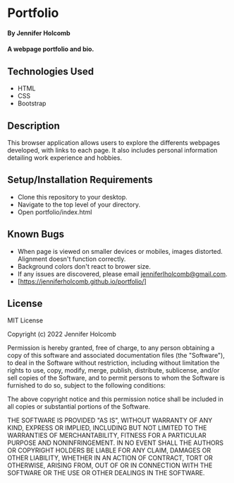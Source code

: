# Portfolio

#### By Jennifer Holcomb

#### A webpage portfolio and bio.

## Technologies Used

* HTML
* CSS
* Bootstrap

## Description

This browser application allows users to explore the differents webpages developed, with links to each page. It also includes personal information detailing work experience and hobbies.

## Setup/Installation Requirements

* Clone this repository to your desktop.
* Navigate to the top level of your directory.
* Open portfolio/index.html

## Known Bugs

* When page is viewed on smaller devices or mobiles, images distorted.  Alignment doesn't function correctly.
* Background colors don't react to brower size.
* If any issues are discovered, please email jenniferlholcomb@gmail.com.
* [https://jenniferholcomb.github.io/portfolio/]

## License

MIT License

Copyright (c) 2022 Jennifer Holcomb

Permission is hereby granted, free of charge, to any person obtaining a copy
of this software and associated documentation files (the "Software"), to deal
in the Software without restriction, including without limitation the rights
to use, copy, modify, merge, publish, distribute, sublicense, and/or sell
copies of the Software, and to permit persons to whom the Software is
furnished to do so, subject to the following conditions:

The above copyright notice and this permission notice shall be included in all
copies or substantial portions of the Software.

THE SOFTWARE IS PROVIDED "AS IS", WITHOUT WARRANTY OF ANY KIND, EXPRESS OR
IMPLIED, INCLUDING BUT NOT LIMITED TO THE WARRANTIES OF MERCHANTABILITY,
FITNESS FOR A PARTICULAR PURPOSE AND NONINFRINGEMENT. IN NO EVENT SHALL THE
AUTHORS OR COPYRIGHT HOLDERS BE LIABLE FOR ANY CLAIM, DAMAGES OR OTHER
LIABILITY, WHETHER IN AN ACTION OF CONTRACT, TORT OR OTHERWISE, ARISING FROM,
OUT OF OR IN CONNECTION WITH THE SOFTWARE OR THE USE OR OTHER DEALINGS IN THE
SOFTWARE.